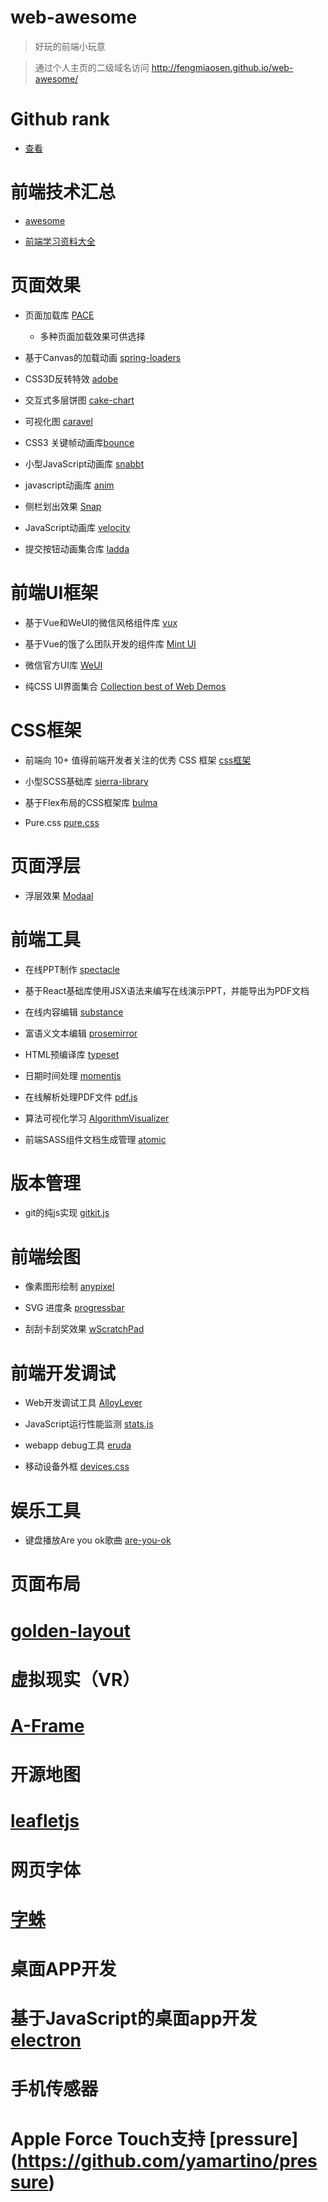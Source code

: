 # web-awesome

> 好玩的前端小玩意

> 通过个人主页的二级域名访问 http://fengmiaosen.github.io/web-awesome/


# Github rank 
 * [查看](https://github-ranking.com/)

# 前端技术汇总

 * [awesome](https://www.awesomes.cn/rank?sort=trend)
 
 * [前端学习资料大全](https://github.com/nicejade/Front-end-tutorial)

# 页面效果

* 页面加载库 [PACE](http://github.hubspot.com/pace/docs/welcome/)
  * 多种页面加载效果可供选择

* 基于Canvas的加载动画 [spring-loaders](http://tympanus.net/codrops/2016/03/08/spring-loaders-rebound-canvas/)

* CSS3D反转特效 [adobe](http://adobe.v404.cn/adobe/)

* 交互式多层饼图 [cake-chart](https://github.com/alexkuz/cake-chart)

* 可视化图 [caravel](https://github.com/airbnb/caravel)

* CSS3 关键帧动画库[bounce](https://travelitem.taobao.com/item.htm?id=35722626709&spm=a1z09.2.0.0.fepqS3&_u=t8fi6pea266)

* 小型JavaScript动画库 [snabbt](http://daniel-lundin.github.io/snabbt.js)

* javascript动画库 [anim](https://github.com/juliangarnier/anime)

* 侧栏划出效果 [Snap](https://github.com/jakiestfu/Snap.js/)

* JavaScript动画库 [velocity](https://github.com/julianshapiro/velocity)

* 提交按钮动画集合库 [ladda](http://lab.hakim.se/ladda/)

# 前端UI框架

* 基于Vue和WeUI的微信风格组件库 [vux](https://vuxjs.gitbooks.io/vux/content/)

* 基于Vue的饿了么团队开发的组件库 [Mint UI](https://github.com/ElemeFE/mint-ui)

* 微信官方UI库 [WeUI](https://github.com/weui/weui)

* 纯CSS UI界面集合 [Collection best of Web Demos](https://github.com/airen/DemoHouse)

# CSS框架

* 前端向 10+ 值得前端开发者关注的优秀 CSS 框架 [css框架](http://gold.xitu.io/entry/577a7c8c165abd0054c2e2f6)

* 小型SCSS基础库 [sierra-library](http://sierra-library.github.io/)

* 基于Flex布局的CSS框架库 [bulma](http://bulma.io/)

* Pure.css [pure.css](http://purecss.io/)

# 页面浮层

* 浮层效果 [Modaal](https://github.com/humaan/Modaal)

# 前端工具

* 在线PPT制作 [spectacle](http://formidable.com/open-source/spectacle/)
 * 基于React基础库使用JSX语法来编写在线演示PPT，并能导出为PDF文档

* 在线内容编辑 [substance](https://github.com/substance/substance)

* 富语义文本编辑 [prosemirror](https://github.com/prosemirror/prosemirror)

* HTML预编译库 [typeset](https://github.com/davidmerfield/typeset)

* 日期时间处理 [momentjs](http://momentjs.com/)

* 在线解析处理PDF文件 [pdf.js](https://github.com/mozilla/pdf.js)

* 算法可视化学习 [AlgorithmVisualizer](https://github.com/parkjs814/AlgorithmVisualizer)

* 前端SASS组件文档生成管理 [atomic](https://github.com/nickberens360/atomic-docs)

# 版本管理

* git的纯js实现 [gitkit.js](https://github.com/SamyPesse/gitkit-js?utm_source=nodeweekly&utm_medium=email)

# 前端绘图
 * 像素图形绘制 [anypixel](https://github.com/googlecreativelab/anypixel)
 
 * SVG 进度条 [progressbar](https://kimmobrunfeldt.github.io/progressbar.js/)
 
 * 刮刮卡刮奖效果 [wScratchPad](https://github.com/websanova/wScratchPad)

# 前端开发调试

 * Web开发调试工具 [AlloyLever](https://github.com/AlloyTeam/AlloyLever)

 * JavaScript运行性能监测 [stats.js](https://github.com/mrdoob/stats.js)

 * webapp debug工具 [eruda](https://github.com/liriliri/eruda)
 
 * 移动设备外框 [devices.css](https://github.com/marvelapp/devices.css)
# 娱乐工具
 * 键盘播放Are you ok歌曲 [are-you-ok](https://github.com/llh911001/are-you-ok)

# 页面布局
 # [golden-layout](https://golden-layout.com/)
 
# 虚拟现实（VR）
 # [A-Frame](https://aframe.io/)
 
# 开源地图
 # [leafletjs](http://leafletjs.com/index.html)

# 网页字体
 # [字蛛](http://font-spider.org/)

# 桌面APP开发
 # 基于JavaScript的桌面app开发 [electron](http://electron.atom.io/)

# 手机传感器
 # Apple Force Touch支持 [pressure] (https://github.com/yamartino/pressure)
 
